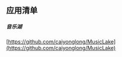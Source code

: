 ##  应用清单  

#####  音乐湖  
[https://github.com/caiyonglong/MusicLake](https://github.com/caiyonglong/MusicLake)  


